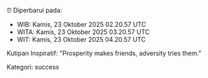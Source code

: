 ⏰ Diperbarui pada:
- WIB: Kamis, 23 Oktober 2025 02.20.57 UTC
- WITA: Kamis, 23 Oktober 2025 03.20.57 UTC
- WIT: Kamis, 23 Oktober 2025 04.20.57 UTC

Kutipan Inspiratif:
"Prosperity makes friends, adversity tries them."


Kategori: success

